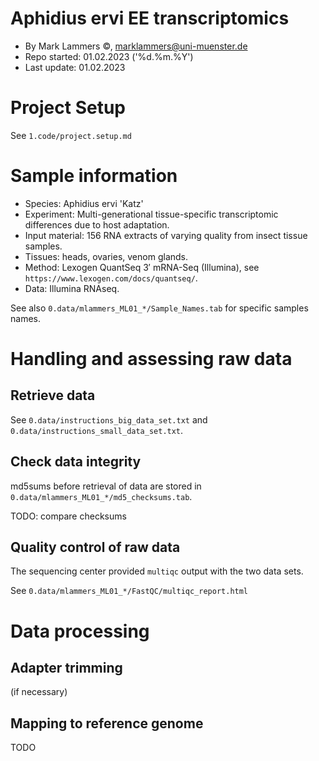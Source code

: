 Aphidius ervi EE transcriptomics
================================

- By Mark Lammers ©, marklammers@uni-muenster.de
- Repo started: 01.02.2023 ('%d.%m.%Y')
- Last update:  01.02.2023

# Project Setup

See `1.code/project.setup.md`

# Sample information

- Species: Aphidius ervi 'Katz'
- Experiment: Multi-generational tissue-specific transcriptomic differences due to host adaptation.
- Input material: 156 RNA extracts of varying quality from insect tissue samples.
- Tissues: heads, ovaries, venom glands.
- Method: Lexogen QuantSeq 3′ mRNA-Seq (Illumina), see `https://www.lexogen.com/docs/quantseq/`.
- Data: Illumina RNAseq.

See also `0.data/mlammers_ML01_*/Sample_Names.tab` for specific samples names.

# Handling and assessing raw data

## Retrieve data

See `0.data/instructions_big_data_set.txt`
and `0.data/instructions_small_data_set.txt`.

## Check data integrity

md5sums before retrieval of data are stored in `0.data/mlammers_ML01_*/md5_checksums.tab`.

TODO: compare checksums

## Quality control of raw data

The sequencing center provided `multiqc` output with the two data sets.

See `0.data/mlammers_ML01_*/FastQC/multiqc_report.html`

# Data processing

## Adapter trimming

(if necessary)

## Mapping to reference genome

TODO
